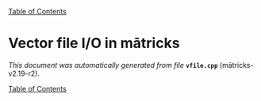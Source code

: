 
[Table of Contents](README.md)


# Vector file I/O in mātricks
_This document was automatically generated from file_ **`vfile.cpp`** (mātricks-v2.19-r2).


[Table of Contents](README.md)
